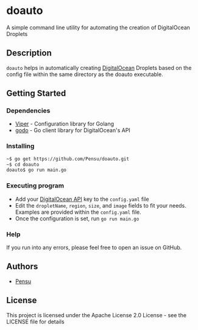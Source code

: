 # doauto

A simple command line utility for automating the creation of DigitalOcean Droplets

## Description

`doauto` helps in automatically creating [DigitalOcean](https://www.digitalocean.com) Droplets based on the config file within the same directory as the doauto executable.

## Getting Started

### Dependencies

* [Viper](https://github.com/spf13/viper) - Configuration library for Golang
* [godo](https://github.com/digitalocean/godo) - Go client library for DigitalOcean's API

### Installing

```bash
~$ go get https://github.com/Pensu/doauto.git
~$ cd doauto
doauto$ go run main.go
```

### Executing program

* Add your [DigitalOcean API](https://docs.digitalocean.com/reference/api/api-reference/) key to the `config.yaml` file
* Edit the `dropletName`, `region`, `size`, and `image` fields to fit your needs. Examples are provided within the `config.yaml` file.
* Once the configuration is set, run `go run main.go`

### Help

If you run into any errors, please feel free to open an issue on GitHub. 

## Authors

* [Pensu](https://github.com/Pensu)

## License

This project is licensed under the Apache License 2.0 License - see the LICENSE file for details

